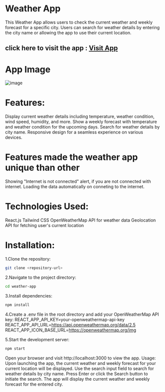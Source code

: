# Weather App
This Weather App allows users to check the current weather and weekly forecast for a specific city. Users can search for weather details by entering the city name or allowing the app to use their current location.

## click here to visit the app :  [Visit App](https://weather.chinmaya.vercel.app/)

# App Image
![image](https://github.com/chinmaya-kumar-behera/weather-app/assets/101429530/ef25ed2e-5a60-479f-b12d-7a40af13e915)

# Features:
Display current weather details including temperature, weather condition, wind speed, humidity, and more.
Show a weekly forecast with temperature and weather condition for the upcoming days.
Search for weather details by city name.
Responsive design for a seamless experience on various devices.

# Features made the weather app unique than other
Showing "Internet is not connected" alert, if you are not connected with internet.
Loading the data automatically on conneting to the internet.

# Technologies Used:
React.js
Tailwind CSS
OpenWeatherMap API for weather data
Geolocation API for fetching user's current location

# Installation:

1.Clone the repository:
``` bash
git clone <repository-url>
```

2.Navigate to the project directory:
``` bash
cd weather-app
```

3.Install dependencies:
``` bash
npm install
```
4.Create a .env file in the root directory and add your OpenWeatherMap API key:
REACT_APP_API_KEY=your-openweathermap-api-key
REACT_APP_API_URL=https://api.openweathermap.org/data/2.5
REACT_APP_ICON_BASE_URL=https://openweathermap.org/img

5.Start the development server:
``` bash
npm start
```

Open your browser and visit http://localhost:3000 to view the app.
Usage:
Upon launching the app, the current weather and weekly forecast for your current location will be displayed.
Use the search input field to search for weather details by city name.
Press Enter or click the Search button to initiate the search.
The app will display the current weather and weekly forecast for the entered city.
